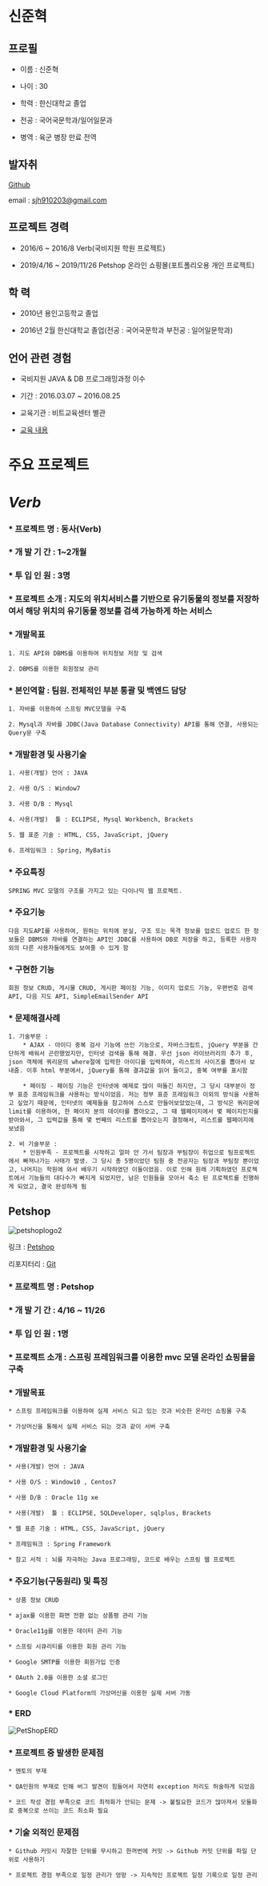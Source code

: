 # 신준혁

## 프로필
	
* 이름 : 신준혁
	
* 나이 : 30
	
* 학력 : 한신대학교 졸업
	
* 전공 : 국어국문학과/일어일문과
	
* 병역 : 육군 병장 만료 전역

## 발자취
  
[Github](https://github.com/sjh910203)

email : sjh910203@gmail.com

## 프로젝트 경력
  
* 2016/6 ~ 2016/8 Verb(국비지원 학원 프로젝트)
  
* 2019/4/16 ~ 2019/11/26 Petshop 온라인 쇼핑몰(포트폴리오용 개인 프로젝트)
  
## 학 력
  	
* 2010년 용인고등학교 졸업
	
* 2016년 2월 한신대학교 졸업(전공 : 국어국문학과 부전공 : 일어일문학과)
  
## 언어 관련 경험

* 국비지원 JAVA & DB 프로그래밍과정 이수

* 기간 : 2016.03.07 ~ 2016.08.25 

* 교육기관 : 비트교육센터 별관
	
* [교육 내용](./file/이수교육내역서.docx)
	
	
# 주요 프로젝트

# *Verb*

### * 프로젝트 명 : 동사(Verb)

### * 개 발 기 간 : 1~2개월

### * 투 입 인 원 : 3명

### * 프로젝트 소개 : 지도의 위치서비스를 기반으로 유기동물의 정보를 저장하여서 해당 위치의 유기동물 정보를 검색 가능하게 하는 서비스

### * 개발목표 

	1. 지도 API와 DBMS를 이용하여 위치정보 저장 및 검색
	
	2. DBMS를 이용한 회원정보 관리
	
### * 본인역할 :  팀원. 전체적인 부분 통괄 및 백엔드 담당
	
	1. 자바를 이용하여 스프링 MVC모델을 구축
	
	2. Mysql과 자바를 JDBC(Java Database Connectivity) API를 통해 연결, 사용되는 Query문 구축
	
### * 개발환경 및 사용기술

	1. 사용(개발) 언어 : JAVA

	2. 사용 O/S : Window7

	3. 사용 D/B : Mysql

	4. 사용(개발)  툴 : ECLIPSE, Mysql Workbench, Brackets

	5. 웹 표준 기술 : HTML, CSS, JavaScript, jQuery

	6. 프레임워크 : Spring, MyBatis

### * 주요특징 

	SPRING MVC 모델의 구조를 가지고 있는 다이나믹 웹 프로젝트.

### * 주요기능

	다음 지도API를 사용하여, 원하는 위치에 분실, 구조 또는 목격 정보를 업로드 업로드 한 정보들은 DBMS와 자바를 연결하는 API인 JDBC를 사용하여 DB로 저장을 하고, 등록한 사용자 외의 다른 사용자들에게도 보여줄 수 있게 함
		
### * 구현한 기능 

	회원 정보 CRUD, 게시물 CRUD, 게시판 페이징 기능, 이미지 업로드 기능, 우편번호 검색 API, 다음 지도 API, SimpleEmailSender API

### * 문제해결사례
	1. 기술부문 :
		* AJAX - 아이디 중복 검사 기능에 쓰인 기능으로, 자바스크립트, jQuery 부분을 간단하게 배워서 곤란했었지만, 인터넷 검색을 통해 해결. 우선 json 라이브러리의 추가 후, json 객체에 쿼리문의 where절에 입력한 아이디를 입력하여, 리스트의 사이즈를 뽑아서 보내줌. 이후 html 부분에서, jQuery를 통해 결과값을 읽어 들이고, 중복 여부를 표시함
				
		* 페이징 - 페이징 기능은 인터넷에 예제로 많이 떠돌긴 하지만, 그 당시 대부분이 정부 표준 프레임워크를 사용하는 방식이었음. 저는 정부 표준 프레임워크 이외의 방식을 사용하고 싶었기 때문에, 인터넷의 예제들을 참고하여 스스로 만들어보았었는데, 그 방식은 쿼리문에 limit를 이용하여, 한 페이지 분의 데이터를 뽑아오고, 그 때 웹페이지에서 몇 페이지인지를 받아와서, 그 입력값을 통해 몇 번째의 리스트를 뽑아오는지 결정해서, 리스트를 웹페이지에 보냈음
		
	2. 비 기술부문 :
		* 인원부족 - 프로젝트를 시작하고 얼마 안 가서 팀장과 부팀장이 취업으로 팀프로젝트에서 빠져나가는 사태가 발생. 그 당시 총 5명이었던 팀원 중 전공자는 팀장과 부팀장 뿐이었고, 나머지는 학원에 와서 배우기 시작하였던 이들이었음. 이로 인해 원래 기획하였던 프로젝트에서 기능들의 대다수가 빠지게 되었지만, 남은 인원들을 모아서 축소 된 프로젝트를 진행하게 되었고, 결국 완성하게 됨
				
## Petshop

![petshoplogo2](./file/petshoplogo2.jpg)

링크 : [Petshop](http://www.petshopsjh910203.site)

리포지터리 : [Git](https://github.com/sjh910203/portfolio-v2)

### * 프로젝트 명 : Petshop

### * 개 발 기 간 : 4/16 ~ 11/26

### * 투 입 인 원 : 1명

### * 프로젝트 소개 : 스프링 프레임워크를 이용한 mvc 모델 온라인 쇼핑몰을 구축
	
### * 개발목표

	* 스프링 프레임워크를 이용하여 실제 서비스 되고 있는 것과 비슷한 온라인 쇼핑몰 구축
	
	* 가상머신을 통해서 실제 서비스 되는 것과 같이 서버 구축
	
### * 개발환경 및 사용기술

	* 사용(개발) 언어 : JAVA

	* 사용 O/S : Window10 , Centos7

	* 사용 D/B : Oracle 11g xe

	* 사용(개발)  툴 : ECLIPSE, SQLDeveloper, sqlplus, Brackets

	* 웹 표준 기술 : HTML, CSS, JavaScript, jQuery

	* 프레임워크 : Spring Framework

	* 참고 서적 : 뇌를 자극하는 Java 프로그래밍, 코드로 배우는 스프링 웹 프로젝트

### * 주요기능(구동원리) 및 특징
	* 상품 정보 CRUD
	
	* ajax를 이용한 화면 전환 없는 상품평 관리 기능

	* Oracle11g를 이용한 데이터 관리 기능

	* 스프링 시큐리티를 이용한 회원 관리 기능 

	* Google SMTP를 이용한 회원가입 인증 

	* OAuth 2.0을 이용한 소셜 로그인 

	* Google Cloud Platform의 가상머신을 이용한 실제 서버 가동
	
### * ERD
		
![PetShopERD](./file/PetShopERD.png)

### * 프로젝트 중 발생한 문제점

	* 멘토의 부재
	
	* QA인원의 부재로 인해 버그 발견이 힘들어서 자연히 exception 처리도 허술하게 되었음
	
	* 코드 작성 경험 부족으로 코드 최적화가 안되는 문제 -> 불필요한 코드가 많아져서 모듈화로 중복으로 쓰이는 코드 최소화 필요
	
### * 기술 외적인 문제점
	
	* Github 커밋시 자잘한 단위를 무시하고 한꺼번에 커밋 -> Github 커밋 단위를 파일 단위로 사용하기
		
	* 프로젝트 경험 부족으로 일정 관리가 엉망 -> 지속적인 프로젝트 일정 기록으로 일정 관리
